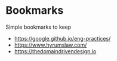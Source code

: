 # Bookmarks
Simple bookmarks to keep


- https://google.github.io/eng-practices/
- https://www.hyrumslaw.com/
- https://thedomaindrivendesign.io
